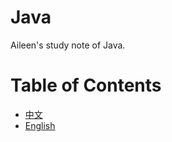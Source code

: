 # Java

Aileen's study note of Java.

# Table of Contents

* [中文](99-table_of_contents/table_of_contents_cn.md)
* [English](99-table_of_contents/table_of_contents_en.md)

